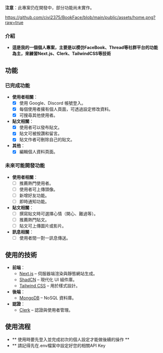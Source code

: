 **注意**：此專案仍在開發中，部分功能尚未實作。

https://github.com/civi2375/BookFace/blob/main/public/assets/home.png?raw=true
### 介紹
- **這是我的一個個人專案，主要是以模仿FaceBook、Thread等社群平台的功能為主，來練習Next.js、Clerk、TailwindCSS等技術**

## 功能

### 已完成功能
- **使用者相關**：
  - [x] 使用 Google、Discord 帳號登入。
  - [x] 每個使用者擁有個人頁面，可透過設定修改資料。
  - [x] 可搜尋其他使用者。
- **貼文相關**：
  - [x] 使用者可以發布貼文。
  - [x] 貼文可被按讚和留言。
  - [x] 貼文作者可刪除自己的貼文。
- **其他**：
  - [x] 編輯個人資料頁面。

### 未來可能開發功能
- **使用者相關**：
  - [ ] 推薦熱門使用者。
  - [ ] 使用者可上傳頭像。
  - [ ] 新增好友功能。
  - [ ] 即時通知功能。
- **貼文相關**：
  - [ ] 撰寫貼文時可選擇心情（開心、難過等）。
  - [ ] 推薦熱門貼文。
  - [ ] 貼文可上傳圖片或影片。
    
- **訊息相關**：
  - [ ] 使用者間一對一訊息傳送。

## 使用的技術

- **前端**：
  - [Next.js](https://nextjs.org/) – 伺服器端渲染與靜態網站生成。
  - [ShadCN](https://shadcn.dev/) – 現代化 UI 組件庫。
  - [Tailwind CSS](https://tailwindcss.com/) – 用於樣式設計。
- **後端**：
  - [MongoDB](https://www.mongodb.com/) – NoSQL 資料庫。
- **認證**：
  - [Clerk](https://clerk.dev/) – 認證與使用者管理。
 
## 使用流程
- ** 使用時要先登入並完成初次的個人設定才能做後續的操作 **
- ** 請記得先在.env檔案中設定好您的相關API Key
